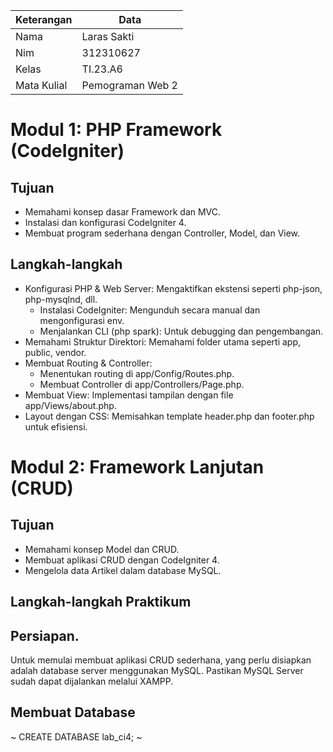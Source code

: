 | Keterangan | Data |
|----|----|
|Nama|Laras Sakti|
|Nim|312310627|
|Kelas|TI.23.A6|
|Mata Kulial|Pemograman Web 2|

# Modul 1: PHP Framework (CodeIgniter)

## Tujuan
- Memahami konsep dasar Framework dan MVC.
- Instalasi dan konfigurasi CodeIgniter 4.
- Membuat program sederhana dengan Controller, Model, dan View.
  
## Langkah-langkah
- Konfigurasi PHP & Web Server: Mengaktifkan ekstensi seperti php-json, php-mysqlnd, dll.
  - Instalasi CodeIgniter: Mengunduh secara manual dan mengonfigurasi env.
  - Menjalankan CLI (php spark): Untuk debugging dan pengembangan.
- Memahami Struktur Direktori: Memahami folder utama seperti app, public, vendor.
- Membuat Routing & Controller:
  - Menentukan routing di app/Config/Routes.php.
  - Membuat Controller di app/Controllers/Page.php.
- Membuat View: Implementasi tampilan dengan file app/Views/about.php.
- Layout dengan CSS: Memisahkan template header.php dan footer.php untuk efisiensi.
  
# Modul 2: Framework Lanjutan (CRUD)

## Tujuan
- Memahami konsep Model dan CRUD.
- Membuat aplikasi CRUD dengan CodeIgniter 4.
- Mengelola data Artikel dalam database MySQL.

## Langkah-langkah Praktikum
## Persiapan.
Untuk memulai membuat aplikasi CRUD sederhana, yang perlu disiapkan adalah database
server menggunakan MySQL. Pastikan MySQL Server sudah dapat dijalankan melalui
XAMPP.

## Membuat Database
~
CREATE DATABASE lab_ci4;
~

